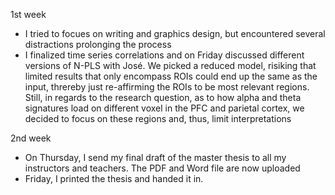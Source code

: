 1st week
- I tried to focues on writing and graphics design, but encountered several distractions prolonging the process
- I finalized time series correlations and on Friday discussed different versions of N-PLS with José. We picked a reduced model,
risiking that limited results that only encompass ROIs could end up the same as the input, threreby just re-affirming the ROIs 
to be most relevant regions. Still, in regards to the research question, as to how alpha and theta signatures load on different
voxel in the PFC and parietal cortex, we decided to focus on these regions and, thus, limit interpretations

2nd week
- On Thursday, I send my final draft of the master thesis to all my instructors and teachers. The PDF and Word file are now
uploaded
- Friday, I printed the thesis and handed it in.
